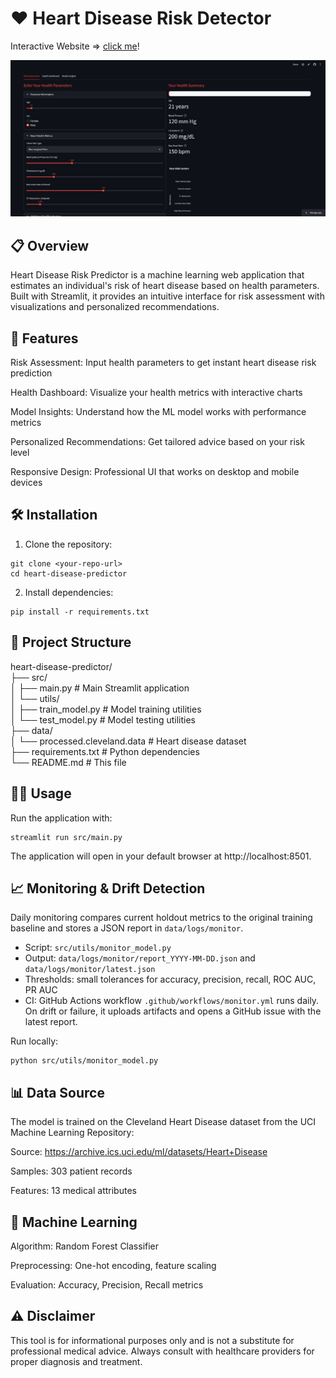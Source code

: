 # ❤️ Heart Disease Risk Detector

Interactive Website => [click me](https://heartdetector.streamlit.app/)!

![thumbnail](images/thumbnail.png)

## 📋 Overview
Heart Disease Risk Predictor is a machine learning web application that estimates an individual's risk of heart disease based on health parameters. Built with Streamlit, it provides an intuitive interface for risk assessment with visualizations and personalized recommendations.

## 🚀 Features
Risk Assessment: Input health parameters to get instant heart disease risk prediction

Health Dashboard: Visualize your health metrics with interactive charts

Model Insights: Understand how the ML model works with performance metrics

Personalized Recommendations: Get tailored advice based on your risk level

Responsive Design: Professional UI that works on desktop and mobile devices

## 🛠️ Installation
1. Clone the repository:

```
git clone <your-repo-url>
cd heart-disease-predictor
```

2. Install dependencies:

```
pip install -r requirements.txt
```

## 📁 Project Structure

heart-disease-predictor/ \
├── src/ \
│   ├── main.py                 # Main Streamlit application \
│   └── utils/ \
│       ├── train_model.py      # Model training utilities \
│       └── test_model.py       # Model testing utilities \
├── data/ \
│   └── processed.cleveland.data  # Heart disease dataset \
├── requirements.txt            # Python dependencies \
└── README.md                   # This file 

## 🏃‍♂️ Usage
Run the application with:

```
streamlit run src/main.py
```

The application will open in your default browser at http://localhost:8501.

## 📈 Monitoring & Drift Detection
Daily monitoring compares current holdout metrics to the original training baseline and stores a JSON report in `data/logs/monitor`.

- Script: `src/utils/monitor_model.py`
- Output: `data/logs/monitor/report_YYYY-MM-DD.json` and `data/logs/monitor/latest.json`
- Thresholds: small tolerances for accuracy, precision, recall, ROC AUC, PR AUC
- CI: GitHub Actions workflow `.github/workflows/monitor.yml` runs daily. On drift or failure, it uploads artifacts and opens a GitHub issue with the latest report.

Run locally:

```
python src/utils/monitor_model.py
```

## 📊 Data Source
The model is trained on the Cleveland Heart Disease dataset from the UCI Machine Learning Repository:

Source: https://archive.ics.uci.edu/ml/datasets/Heart+Disease

Samples: 303 patient records

Features: 13 medical attributes

## 🤖 Machine Learning
Algorithm: Random Forest Classifier

Preprocessing: One-hot encoding, feature scaling

Evaluation: Accuracy, Precision, Recall metrics

## ⚠️ Disclaimer
This tool is for informational purposes only and is not a substitute for professional medical advice. Always consult with healthcare providers for proper diagnosis and treatment.
